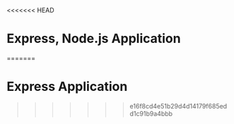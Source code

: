 <<<<<<< HEAD
# Express, Node.js Application
=======
# Express Application
>>>>>>> e16f8cd4e51b29d4d14179f685edd1c91b9a4bbb
